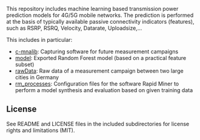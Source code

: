 
This repository includes machine learning based transmission power prediction models for 4G/5G mobile networks.
The prediction is performed at the basis of typically available passive connectivity indicators (features), such as RSRP, RSRQ, Velocity, Datarate, Uploadsize,...

This includes in particular:

* [c-mnalib](c-manlib/README.md): Capturing software for future measurement campaigns
* [model](model/README.md): Exported Random Forest model (based on a practical feature subset)
* [rawData](rawData/README.md): Raw data of a measurement campaign between two large cities in Germany
* [rm_processes](rm_processes/README.md): Configuration files for the software Rapid Miner to perform a model synthesis and evaluation based on given training data

## License
See README and LICENSE files in the included subdirectories for license rights and limitations (MIT).